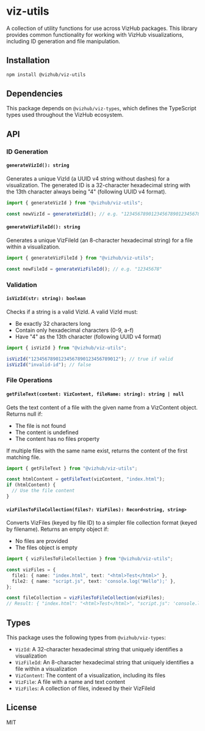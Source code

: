 # viz-utils

A collection of utility functions for use across VizHub packages. This library provides common functionality for working with VizHub visualizations, including ID generation and file manipulation.

## Installation

```bash
npm install @vizhub/viz-utils
```

## Dependencies

This package depends on `@vizhub/viz-types`, which defines the TypeScript types used throughout the VizHub ecosystem.

## API

### ID Generation

#### `generateVizId(): string`

Generates a unique VizId (a UUID v4 string without dashes) for a visualization. The generated ID is a 32-character hexadecimal string with the 13th character always being "4" (following UUID v4 format).

```typescript
import { generateVizId } from "@vizhub/viz-utils";

const newVizId = generateVizId(); // e.g. "12345678901234567890123456789012"
```

#### `generateVizFileId(): string`

Generates a unique VizFileId (an 8-character hexadecimal string) for a file within a visualization.

```typescript
import { generateVizFileId } from "@vizhub/viz-utils";

const newFileId = generateVizFileId(); // e.g. "12345678"
```

### Validation

#### `isVizId(str: string): boolean`

Checks if a string is a valid VizId. A valid VizId must:

- Be exactly 32 characters long
- Contain only hexadecimal characters (0-9, a-f)
- Have "4" as the 13th character (following UUID v4 format)

```typescript
import { isVizId } from "@vizhub/viz-utils";

isVizId("12345678901234567890123456789012"); // true if valid
isVizId("invalid-id"); // false
```

### File Operations

#### `getFileText(content: VizContent, fileName: string): string | null`

Gets the text content of a file with the given name from a VizContent object.
Returns null if:

- The file is not found
- The content is undefined
- The content has no files property

If multiple files with the same name exist, returns the content of the first matching file.

```typescript
import { getFileText } from "@vizhub/viz-utils";

const htmlContent = getFileText(vizContent, "index.html");
if (htmlContent) {
  // Use the file content
}
```

#### `vizFilesToFileCollection(files?: VizFiles): Record<string, string>`

Converts VizFiles (keyed by file ID) to a simpler file collection format (keyed by filename).
Returns an empty object if:

- No files are provided
- The files object is empty

```typescript
import { vizFilesToFileCollection } from "@vizhub/viz-utils";

const vizFiles = {
  file1: { name: "index.html", text: "<html>Test</html>" },
  file2: { name: "script.js", text: 'console.log("Hello");' },
};

const fileCollection = vizFilesToFileCollection(vizFiles);
// Result: { "index.html": "<html>Test</html>", "script.js": 'console.log("Hello");' }
```

## Types

This package uses the following types from `@vizhub/viz-types`:

- `VizId`: A 32-character hexadecimal string that uniquely identifies a visualization
- `VizFileId`: An 8-character hexadecimal string that uniquely identifies a file within a visualization
- `VizContent`: The content of a visualization, including its files
- `VizFile`: A file with a name and text content
- `VizFiles`: A collection of files, indexed by their VizFileId

## License

MIT
